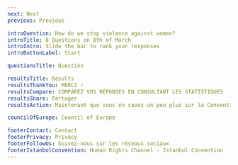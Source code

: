 ```yaml
---
next: Next
previous: Previous

introQuestion: How do we stop violence against women?
introTitle: 8 Questions on 8th of March
introIntro: Slide the bar to rank your responses
introButtonLabel: Start

questionsTitle: Question

resultsTitle: Results
resultsThankYou: MERCI !
resultsCompare: COMPAREZ VOS RÉPONSES EN CONSULTANT LES STATISTIQUES
resultsShare: Partager
resultsAction: Maintenant que vous en savez un peu plus sur la Convention d’Istanbul, que pouvez-vous faire?

councilOfEurope: Council of Europe

footerContact: Contact
footerPrivacy: Privacy
footerFollowUs: Suivez-nous sur les réseaux sociaux
footerIstanbulConvention: Human Rights Channel - Istanbul Convention
---
```

